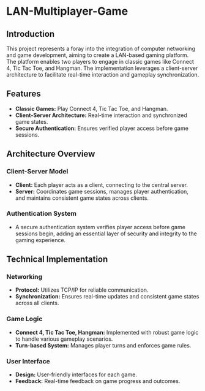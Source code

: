 # LAN-Multiplayer-Game

## Introduction

This project represents a foray into the integration of computer networking and game development, aiming to create a LAN-based gaming platform. The platform enables two players to engage in classic games like Connect 4, Tic Tac Toe, and Hangman. The implementation leverages a client-server architecture to facilitate real-time interaction and gameplay synchronization.

## Features

- **Classic Games:** Play Connect 4, Tic Tac Toe, and Hangman.
- **Client-Server Architecture:** Real-time interaction and synchronized game states.
- **Secure Authentication:** Ensures verified player access before game sessions.

## Architecture Overview

### Client-Server Model

- **Client:** Each player acts as a client, connecting to the central server.
- **Server:** Coordinates game sessions, manages player authentication, and maintains consistent game states across clients.

### Authentication System

- A secure authentication system verifies player access before game sessions begin, adding an essential layer of security and integrity to the gaming experience.

## Technical Implementation

### Networking

- **Protocol:** Utilizes TCP/IP for reliable communication.
- **Synchronization:** Ensures real-time updates and consistent game states across all clients.

### Game Logic

- **Connect 4, Tic Tac Toe, Hangman:** Implemented with robust game logic to handle various gameplay scenarios.
- **Turn-based System:** Manages player turns and enforces game rules.

### User Interface

- **Design:** User-friendly interfaces for each game.
- **Feedback:** Real-time feedback on game progress and outcomes.
